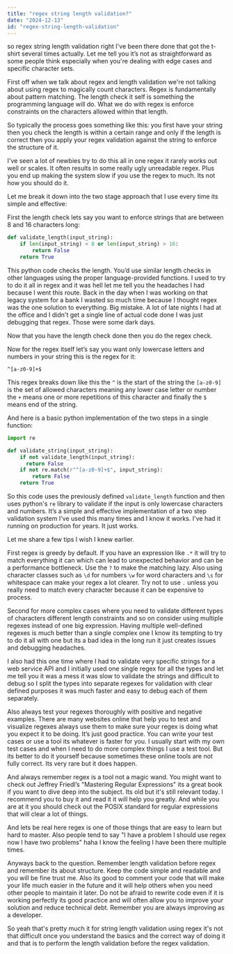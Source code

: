 ```yaml
---
title: "regex string length validation?"
date: "2024-12-13"
id: "regex-string-length-validation"
---
```


 so regex string length validation right I've been there done that got the t-shirt several times actually. Let me tell you it’s not as straightforward as some people think especially when you're dealing with edge cases and specific character sets.

First off when we talk about regex and length validation we're not talking about using regex to magically count characters. Regex is fundamentally about pattern matching. The length check it self is something the programming language will do. What we do with regex is enforce constraints on the characters allowed within that length.

So typically the process goes something like this: you first have your string then you check the length is within a certain range and only if the length is correct then you apply your regex validation against the string to enforce the structure of it.

I've seen a lot of newbies try to do this all in one regex it rarely works out well or scales. It often results in some really ugly unreadable regex. Plus you end up making the system slow if you use the regex to much. Its not how you should do it.

Let me break it down into the two stage approach that I use every time its simple and effective:

First the length check lets say you want to enforce strings that are between 8 and 16 characters long:

```python
def validate_length(input_string):
    if len(input_string) < 8 or len(input_string) > 16:
        return False
    return True
```

This python code checks the length. You’d use similar length checks in other languages using the proper language-provided functions. I used to try to do it all in regex and it was hell let me tell you the headaches I had because I went this route. Back in the day when I was working on that legacy system for a bank I wasted so much time because I thought regex was the one solution to everything. Big mistake. A lot of late nights I had at the office and I didn't get a single line of actual code done I was just debugging that regex. Those were some dark days.

Now that you have the length check done then you do the regex check.

Now for the regex itself let’s say you want only lowercase letters and numbers in your string this is the regex for it:

```regex
^[a-z0-9]+$
```

This regex breaks down like this the `^` is the start of the string the `[a-z0-9]` is the set of allowed characters meaning any lower case letter or number the `+` means one or more repetitions of this character and finally the `$` means end of the string.

And here is a basic python implementation of the two steps in a single function:

```python
import re

def validate_string(input_string):
    if not validate_length(input_string):
      return False
    if not re.match(r"^[a-z0-9]+$", input_string):
        return False
    return True
```

So this code uses the previously defined `validate_length` function and then uses python's `re` library to validate if the input is only lowercase characters and numbers. It’s a simple and effective implementation of a two step validation system I've used this many times and I know it works. I've had it running on production for years. It just works.

Let me share a few tips I wish I knew earlier.

First regex is greedy by default. If you have an expression like `.*` it will try to match everything it can which can lead to unexpected behavior and can be a performance bottleneck. Use the `?` to make the matching lazy. Also using character classes such as `\d` for numbers `\w` for word characters and `\s` for whitespace can make your regex a lot clearer. Try not to use `.` unless you really need to match every character because it can be expensive to process.

Second for more complex cases where you need to validate different types of characters different length constraints and so on consider using multiple regexes instead of one big expression. Having multiple well-defined regexes is much better than a single complex one I know its tempting to try to do it all with one but its a bad idea in the long run it just creates issues and debugging headaches.

I also had this one time where I had to validate very specific strings for a web service API and I initially used one single regex for all the types and let me tell you it was a mess it was slow to validate the strings and difficult to debug so I split the types into separate regexes for validation with clear defined purposes it was much faster and easy to debug each of them separately.

Also always test your regexes thoroughly with positive and negative examples. There are many websites online that help you to test and visualize regexes always use them to make sure your regex is doing what you expect it to be doing. It’s just good practice. You can write your test cases or use a tool its whatever is faster for you. I usually start with my own test cases and when I need to do more complex things I use a test tool. But its better to do it yourself because sometimes these online tools are not fully correct. Its very rare but it does happen.

And always remember regex is a tool not a magic wand. You might want to check out Jeffrey Friedl’s "Mastering Regular Expressions" its a great book if you want to dive deep into the subject. Its old but it's still relevant today. I recommend you to buy it and read it it will help you greatly. And while you are at it you should check out the POSIX standard for regular expressions that will clear a lot of things.

And lets be real here regex is one of those things that are easy to learn but hard to master. Also people tend to say "I have a problem I should use regex now I have two problems" haha I know the feeling I have been there multiple times.

Anyways back to the question. Remember length validation before regex and remember its about structure. Keep the code simple and readable and you will be fine trust me. Also its good to comment your code that will make your life much easier in the future and it will help others when you need other people to maintain it later. Do not be afraid to rewrite code even if it is working perfectly its good practice and will often allow you to improve your solution and reduce technical debt. Remember you are always improving as a developer.

So yeah that's pretty much it for string length validation using regex it's not that difficult once you understand the basics and the correct way of doing it and that is to perform the length validation before the regex validation.
